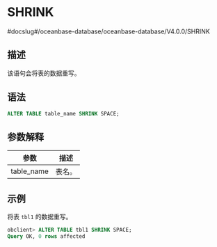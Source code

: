 SHRINK 
===========================
#docslug#/oceanbase-database/oceanbase-database/V4.0.0/SHRINK


描述 
-----------

该语句会将表的数据重写。

语法 
-----------

```sql
ALTER TABLE table_name SHRINK SPACE;
```



参数解释 
-------------



|     参数     | 描述  |
|------------|-----|
| table_name | 表名。 |



示例 
-----------

将表 `tbl1` 的数据重写。

```sql
obclient> ALTER TABLE tbl1 SHRINK SPACE;
Query OK, 0 rows affected
```



